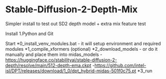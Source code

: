 # Stable-Diffusion-2-Depth-Mix
 Simpler install to test out SD2 depth model + extra mix feature test

Install
1.Python and Git

Start
*0_install_venv_modules.bat - it will setup environment and required modules
*1_compile_xformers (optional)
*2_download_models - or do it manually and place them into midas_models
 -https://huggingface.co/stabilityai/stable-diffusion-2-depth/resolve/main/512-depth-ema.ckpt
 -https://github.com/intel-isl/DPT/releases/download/1_0/dpt_hybrid-midas-501f0c75.pt
*3_run

